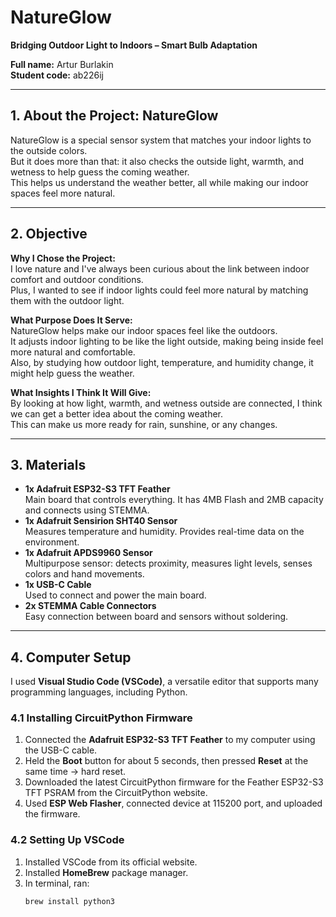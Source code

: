 # NatureGlow  
**Bridging Outdoor Light to Indoors – Smart Bulb Adaptation**

**Full name:** Artur Burlakin  
**Student code:** ab226ij  

---

## 1. About the Project: NatureGlow
NatureGlow is a special sensor system that matches your indoor lights to the outside colors.  
But it does more than that: it also checks the outside light, warmth, and wetness to help guess the coming weather.  
This helps us understand the weather better, all while making our indoor spaces feel more natural.  

---

## 2. Objective
**Why I Chose the Project:**  
I love nature and I've always been curious about the link between indoor comfort and outdoor conditions.  
Plus, I wanted to see if indoor lights could feel more natural by matching them with the outdoor light.  

**What Purpose Does It Serve:**  
NatureGlow helps make our indoor spaces feel like the outdoors.  
It adjusts indoor lighting to be like the light outside, making being inside feel more natural and comfortable.  
Also, by studying how outdoor light, temperature, and humidity change, it might help guess the weather.  

**What Insights I Think It Will Give:**  
By looking at how light, warmth, and wetness outside are connected, I think we can get a better idea about the coming weather.  
This can make us more ready for rain, sunshine, or any changes.  

---

## 3. Materials
- **1x Adafruit ESP32-S3 TFT Feather**  
  Main board that controls everything. It has 4MB Flash and 2MB capacity and connects using STEMMA.  
- **1x Adafruit Sensirion SHT40 Sensor**  
  Measures temperature and humidity. Provides real-time data on the environment.  
- **1x Adafruit APDS9960 Sensor**  
  Multipurpose sensor: detects proximity, measures light levels, senses colors and hand movements.  
- **1x USB-C Cable**  
  Used to connect and power the main board.  
- **2x STEMMA Cable Connectors**  
  Easy connection between board and sensors without soldering.  

---

## 4. Computer Setup
I used **Visual Studio Code (VSCode)**, a versatile editor that supports many programming languages, including Python.  

### 4.1 Installing CircuitPython Firmware
1. Connected the **Adafruit ESP32-S3 TFT Feather** to my computer using the USB-C cable.  
2. Held the **Boot** button for about 5 seconds, then pressed **Reset** at the same time → hard reset.  
3. Downloaded the latest CircuitPython firmware for the Feather ESP32-S3 TFT PSRAM from the CircuitPython website.  
4. Used **ESP Web Flasher**, connected device at 115200 port, and uploaded the firmware.  

### 4.2 Setting Up VSCode
1. Installed VSCode from its official website.  
2. Installed **HomeBrew** package manager.  
3. In terminal, ran:  
   ```bash
   brew install python3
